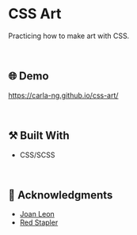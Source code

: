 # CSS Art
Practicing how to make art with CSS.

<br/>

## :globe_with_meridians: Demo
https://carla-ng.github.io/css-art/

<br/>

## :hammer_and_pick: Built With
* CSS/SCSS

<br/>

## :clap: Acknowledgments
* [Joan Leon](https://joanleon.dev/)
* [Red Stapler](https://redstapler.co/)
